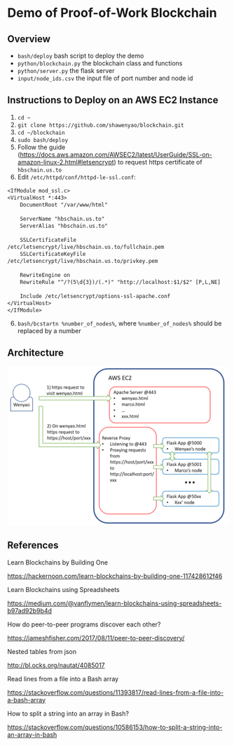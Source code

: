 # Demo of Proof-of-Work Blockchain

## Overview
* `bash/deploy` bash script to deploy the demo
* `python/blockchain.py` the blockchain class and functions
* `python/server.py` the flask server
* `input/node_ids.csv` the input file of port number and node id

## Instructions to Deploy on an AWS EC2 Instance
1. `cd ~`
2. `git clone https://github.com/shawenyao/blockchain.git`
3. `cd ~/blockchain`
4. `sudo bash/deploy`
5. Follow the guide (https://docs.aws.amazon.com/AWSEC2/latest/UserGuide/SSL-on-amazon-linux-2.html#letsencrypt) to request https certificate of `hbschain.us.to` 
6. Edit `/etc/httpd/conf/httpd-le-ssl.conf`:
```
<IfModule mod_ssl.c>
<VirtualHost *:443>
    DocumentRoot "/var/www/html"

    ServerName "hbschain.us.to"
    ServerAlias "hbschain.us.to"

    SSLCertificateFile /etc/letsencrypt/live/hbschain.us.to/fullchain.pem
    SSLCertificateKeyFile /etc/letsencrypt/live/hbschain.us.to/privkey.pem

    RewriteEngine on
    RewriteRule "^/?(5\d{3})/(.*)" "http://localhost:$1/$2" [P,L,NE]

    Include /etc/letsencrypt/options-ssl-apache.conf
</VirtualHost>
</IfModule>
```
6. `bash/bcstartn %number_of_nodes%`, where `%number_of_nodes%` should be replaced by a number

## Architecture
![](docs/architecture.png)

## References
Learn Blockchains by Building One

https://hackernoon.com/learn-blockchains-by-building-one-117428612f46

Learn Blockchains using Spreadsheets

https://medium.com/@vanflymen/learn-blockchains-using-spreadsheets-b97ad92b9b4d

How do peer-to-peer programs discover each other?

https://jameshfisher.com/2017/08/11/peer-to-peer-discovery/

Nested tables from json

http://bl.ocks.org/nautat/4085017

Read lines from a file into a Bash array

https://stackoverflow.com/questions/11393817/read-lines-from-a-file-into-a-bash-array

How to split a string into an array in Bash?

https://stackoverflow.com/questions/10586153/how-to-split-a-string-into-an-array-in-bash
